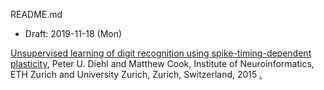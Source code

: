 README.md
* Draft: 2019-11-18 (Mon)

[Unsupervised learning of digit recognition using spike-timing-dependent plasticity](http://clm.utexas.edu/compjclub/wp-content/uploads/2016/05/diehl2015.pdf), 
Peter U. Diehl and Matthew Cook, 
Institute of Neuroinformatics, ETH Zurich and University Zurich, Zurich, Switzerland, 
2015 [.](https://drive.google.com/open?id=1c9mQxQdISRwLttEYMURk3A95W6qVr1if)
